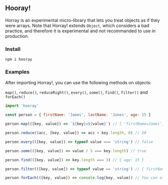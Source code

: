## Hooray!

Horray is an experimental micro-library that lets you treat objects as if they were arrays.
Note that Horray! extends `Object`, which considers a bad practice, and therefore it is experimental and not recommanded to use in production.

### Install
```
npm i hooray
```

### Examples

After importing Horray!, you can use the following methods on objects: 

`map()`, `reduce()`, `reduceRight()`, `every()`, `some()`, `find()`, `filter()` and `forEach()`

```js
import 'hooray'

const person = { firstName: 'James', lastName: 'Jones', age: 15 }

person.map(([key, value]) => `${key}=${value}`) // [ 'firstName=James', 'lastName=Jones', 'age=15' ]

person.reduce((acc, [key, value]) => acc + key.length, 0) // 20

person.every(([key, value]) => typeof value === 'string') // false

person.some(([key, value]) => value / 5 === key.length) // true

person.find(([key, value]) => key.length === 3) // { age: 15 }

person.filter(([key, value]) => typeof value == 'string') // { firstName: 'James', lastName: 'Jones' }

person.forEach(([key, value]) => console.log(key, value)) // You can assume the result :)
```
